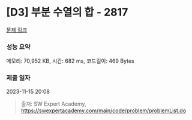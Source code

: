 # [D3] 부분 수열의 합 - 2817 

[문제 링크](https://swexpertacademy.com/main/code/problem/problemDetail.do?contestProbId=AV7IzvG6EksDFAXB) 

### 성능 요약

메모리: 70,952 KB, 시간: 682 ms, 코드길이: 469 Bytes

### 제출 일자

2023-11-15 20:08



> 출처: SW Expert Academy, https://swexpertacademy.com/main/code/problem/problemList.do